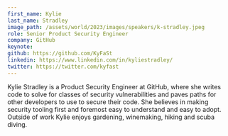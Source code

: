 ```yaml
---
first_name: Kylie
last_name: Stradley
image_path: /assets/world/2023/images/speakers/k-stradley.jpeg
role: Senior Product Security Engineer
company: GitHub
keynote:
github: https://github.com/KyFaSt
linkedin: https://www.linkedin.com/in/kyliestradley/
twitter: https://twitter.com/kyfast
---
```


Kylie Stradley is a Product Security Engineer at GitHub, where she writes code to solve for classes of security vulnerabilities and paves paths for other developers to use to secure their code. She believes in making security tooling first and foremost easy to understand and easy to adopt. Outside of work Kylie enjoys gardening, winemaking, hiking and scuba diving.
